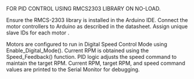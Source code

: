 FOR PID CONTROL USING RMCS2303 LIBRARY ON NO-LOAD.

Ensure the RMCS-2303 library is installed in the Arduino IDE.
Connect the motor controllers to Arduino as described in the datasheet.
Assign unique slave IDs for each motor .

Motors are configured to run in Digital Speed Control Mode using Enable_Digital_Mode().
Current RPM is obtained using the Speed_Feedback() function.
PID logic adjusts the speed command to maintain the target RPM.
Current RPM, target RPM, and speed command values are printed to the Serial Monitor for debugging.

